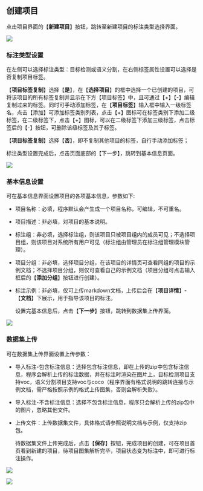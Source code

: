 ## 创建项目

点击项目界面的【**新建项目**】按钮，跳转至新建项目的标注类型选择界面。

![](https://files.catbox.moe/updt0a.png)

### 标注类型设置

在左侧可以选择标注类型：目标检测或语义分割，在右侧标签属性设置可以选择是否复制项目标签。

【**项目标签复制**】选择【**是**】，在【**选择项目**】的框中选择一个已创建的项目，可将该项目的所有标签复制并显示在下方【项目标签】中，且可通过【+】【-】编辑复制过来的标签。同时可手动添加标签，在【**项目标签**】输入框中输入一级标签名，点击【添加】可添加标签类别列表，点击【+】图标可在标签类别下添加二级标签，在二级标签下，点击【+】图标，可以在二级标签下添加三级标签，点击标签后的【-】按钮，可删除该级标签及其子标签。

【**项目标签复制**】选择【**否**】，即不复制其他项目的标签，自行手动添加标签；

标注类型设置完成后，点击页面底部的【下一步】，跳转到基本信息页面。

![](https://files.catbox.moe/gxsyig.png)

### 基本信息设置

可在基本信息界面设置项目的各项基本信息，参数如下:

- 项目名称：必填，程序默认会产生成一个项目名称，可编辑，不可重名。

- 项目描述：非必填，对项目的基本说明。

- 标注组：非必填，选择标注组，则该项目只被项目组内的成员可见；不选择项目组，则该项目对系统所有用户可见（标注组由管理员在标注组管理模块管理）。

- 项目分组：非必填，选择项目分组，在该项目的详情页可查看同组的项目的示例文档；不选择项目分组，则仅可查看自己的示例文档（项目分组可点击输入框后的【**添加分组**】按钮进行创建）。

- 标注示例：非必填，仅可上传markdown文档，上传后会在【**项目详情**】-【**文档**】下展示，用于指导该项目的标注。

  设置完基本信息后，点击【**下一步**】按钮，跳转到数据集上传界面。

![](https://files.catbox.moe/ryyo60.png)

### 数据集上传

可在数据集上传界面设置上传参数：

- 导入标注-包含标注信息：选择包含标注信息，即在上传的zip中包含标注信息，程序会解析上传的标注数据，并在标注时渲染在图片上，目标检测项目支持voc，语义分割项目支持voc与coco（程序界面有格式说明的跳转连接与示例文档，需严格按照示例的格式上传图集，否则会解析失败）。

- 导入标注-不含标注信息：选择不包含标注信息，程序只会解析上传的zip包中的图片，忽略其他文件。

- 上传文件：上传数据集文件，具体格式请参照说明文档与示例，仅支持zip包。

  待数据集文件上传完成后，点击【**保存**】按钮，完成项目的创建，可在项目首页看到新建的项目，待项目图集解析完毕，项目状态变为标注中，即可进行标注操作。

![](https://files.catbox.moe/bn7f65.png)

![](https://files.catbox.moe/gt3szu.png)